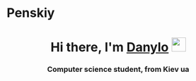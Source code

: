 # Penskiy
<h1 align="center">Hi there, I'm <a href="https://daniilshat.ru/" target="_blank">Danylo</a> 
<img src="https://github.com/blackcater/blackcater/raw/main/images/Hi.gif" height="32"/></h1>
<h3 align="center">Computer science student, from Kiev ua</h3>
